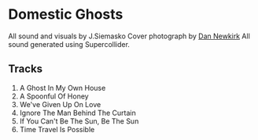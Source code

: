 # Domestic Ghosts
All sound and visuals by J.Siemasko 
Cover photograph by [Dan Newkirk](newkirk.biz) 
All sound generated using Supercollider. 

## Tracks
1. A Ghost In My Own House
2. A Spoonful Of Honey
3. We've Given Up On Love
4. Ignore The Man Behind The Curtain
5. If You Can't Be The Sun, Be The Sun
6. Time Travel Is Possible 